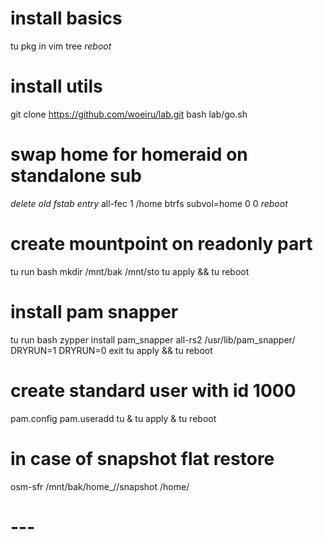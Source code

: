 # install basics
tu pkg in vim tree
*reboot*
# install utils
git clone https://github.com/woeiru/lab.git
bash lab/go.sh
# swap home for homeraid on standalone sub
*delete old fstab entry*
all-fec 1 /home btrfs subvol=home 0 0
*reboot*
# create mountpoint on readonly part
tu run bash
    mkdir /mnt/bak /mnt/sto
tu apply && tu reboot
# install pam snapper
tu run bash
    zypper install pam_snapper
    all-rs2 /usr/lib/pam_snapper/ DRYRUN=1 DRYRUN=0
    exit
tu apply && tu reboot
# create standard user with id 1000
pam.config
pam.useradd <username> <usergroup>
tu & tu apply & tu reboot
# in case of snapshot flat restore
osm-sfr /mnt/bak/home_<username>/<sNr>/snapshot /home/<username>
# ---
